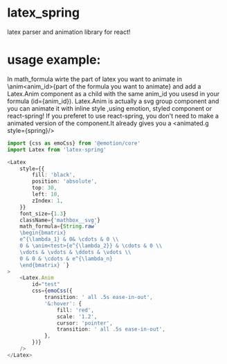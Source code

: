# latex_spring
latex parser and animation library for react!

# usage example:
In math_formula wirte the part of latex you want to animate in \anim<anim_id>{part of the formula you want to animate}
and add a Latex.Anim component as a child with the same anim_id you usesd in your formula (id={anim_id}).
Latex.Anim  is actually a svg group component and you can animate it with inline style ,using emotion, styled component or react-spring! 
If you preferet to use react-spring, you don't need to make a animated version of the component.It already gives you a <animated.g  style={spring}/> 

``` typescript 
import {css as emoCss} from '@emotion/core'
import Latex from 'latex-spring'

<Latex
    style={{
        fill: 'black',
        position: 'absolute',
        top: 30,
        left: 10,
        zIndex: 1,
    }}
    font_size={1.3}
    className={'mathbox__svg'}
    math_formula={String.raw`
    \begin{bmatrix}
    e^{\lambda_1} & 0& \cdots & 0 \\
    0 & \anim<test>{e^{\lambda_2}} & \cdots & 0 \\
    \vdots & \vdots & \ddots & \vdots \\ 
    0 & 0 & \cdots & e^{\lambda_n}
    \end{bmatrix} `}
>
    <Latex.Anim
        id="test"
        css={emoCss({
            transition: ' all .5s ease-in-out',
            '&:hover': {
                fill: 'red',
                scale: '1.2',
                cursor: 'pointer',
                transition: ' all .5s ease-in-out',
            },
        })}
    />
</Latex>

```
